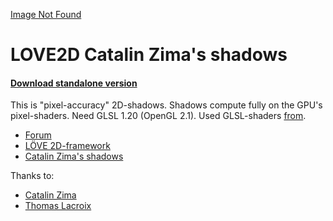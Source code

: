[Image Not Found](https://github.com/AntonioModer/LOVE2DCatalinZimaShadows/raw/master/LOVE2DCatalinZimaShadows%20test1.png)

# LOVE2D Catalin Zima's shadows
#### [Download standalone version](https://github.com/AntonioModer/LOVE2DCatalinZimaShadows/raw/master/LOVE2DCatalinZimaShadows%20standalone.zip)

This is "pixel-accuracy" 2D-shadows.
Shadows compute fully on the GPU's pixel-shaders.
Need GLSL 1.20 (OpenGL 2.1).
Used GLSL-shaders [from](http://bitbucket.org/totorigolo/shadows).

* [Forum](https://love2d.org/forums/viewtopic.php?f=4&t=80726&p=187854#p187854)
* [LÖVE 2D-framework](http://love2d.org)
* [Catalin Zima's shadows](http://www.catalinzima.com/2010/07/my-technique-for-the-shader-based-dynamic-2d-shadows/)

Thanks to:
* [Catalin Zima](http://www.catalinzima.com/about/)
* [Thomas Lacroix](http://plus.google.com/b/107248556103962831257/109936266256123891803/about?pageId=107248556103962831257)
